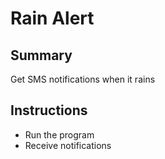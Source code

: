 # Rain Alert

## Summary
Get SMS notifications when it rains

## Instructions
- Run the program
- Receive notifications
